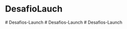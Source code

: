 # DesafioLauch
#   D e s a f i o s - L a u n c h  
 #   D e s a f i o s - L a u n c h  
 # Desafios-Launch
